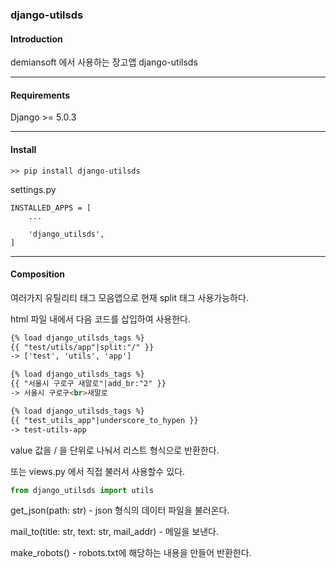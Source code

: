 ### django-utilsds

#### Introduction

demiansoft 에서 사용하는 장고앱 django-utilsds

---
#### Requirements

Django >= 5.0.3

---
#### Install

```
>> pip install django-utilsds
```

settings.py

```
INSTALLED_APPS = [  
    ...
    
    'django_utilsds',
]
```

---
#### Composition

여러가지 유틸리티 태그 모음앱으로 현재 split 태그 사용가능하다.

html 파일 내에서 다음 코드를 삽입하여 사용한다.  
```html  
{% load django_utilsds_tags %}
{{ "test/utils/app"|split:"/" }}
-> ['test', 'utils', 'app']
```

```html 
{% load django_utilsds_tags %}
{{ "서울시 구로구 새말로"|add_br:"2" }}
-> 서울시 구로구<br>새말로
```

```html
{% load django_utilsds_tags %}
{{ "test_utils_app"|underscore_to_hypen }}
-> test-utils-app
```  

value 값을 / 을 단위로 나눠서 리스트 형식으로 반환한다.

또는 views.py 에서 직접 불러서 사용할수 있다.
```python
from django_utilsds import utils
```

get_json(path: str) - json 형식의 데이터 파일을 불러온다.

mail_to(title: str, text: str, mail_addr) - 메일을 보낸다.

make_robots() - robots.txt에 해당하는 내용을 만들어 반환한다.
